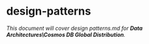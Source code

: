 # design-patterns

_This document will cover design patterns.md for **Data Architectures\Cosmos DB Global Distribution**._
